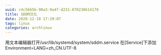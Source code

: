 ```yaml
---
uuid: c4c5665b-90a3-9a4f-d231-870230614178
title: SDDM汉化
date: 2020-12-18 17:29:07
tags: linux
categories: archlinux
---
```

用文本编辑器打开/usr/lib/systemd/system/sddm.service
在[Service]下添加Environment=LANG=zh_CN.UTF-8
